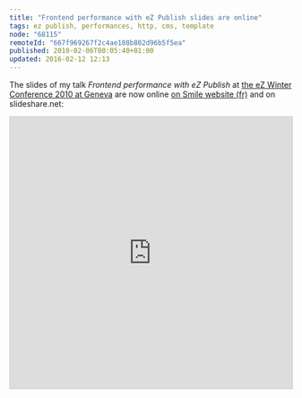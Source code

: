 ```yaml
---
title: "Frontend performance with eZ Publish slides are online"
tags: ez publish, performances, http, cms, template
node: "68115"
remoteId: "667f969267f2c4ae108b802d96b5f5ea"
published: 2010-02-06T00:05:40+01:00
updated: 2016-02-12 12:13
---
```


The slides of my talk *Frontend performance with eZ Publish* at [the eZ Winter
Conference 2010 at
Geneva](http://share.ez.no/blogs/ez/wrap-up-and-slides-of-the-2010-ez-winter-conference-in-geneva)
are now online [on Smile website
(fr)](http://www.smile.fr/actualites/nos-actualites/front-end-performances) and
on slideshare.net:

<iframe src="https://www.slideshare.net/slideshow/embed_code/key/qj6xKHqjxD78DV" width="595" height="485" frameborder="0" marginwidth="0" marginheight="0" scrolling="no" style="border:1px solid #CCC; border-width:1px; margin-bottom:5px; max-width: 100%;" allowfullscreen>

This talk gives some details on the application of [some of the Yahoo! best
practices for speeding up your web
site](http://developer.yahoo.com/performance/rules.html) with [eZ
Publish](/tag/ez-publish) like limiting the number of HTTP requests with [the
ezjscore extension's template
operators](http://share.ez.no/articles/ez-publish/ezjscore-ez-publish-javascript-and-ajax-framework/),
[the optimization of the images uploaded in the CMS
(fr)](/post/optimisation-des-images-generees-par-ez-publish) or [the ability to
set far future expires headers for ressources in the storage
directory](https://www.mail-archive.com/sdk-public@lists.ez.no/msg00221.html) of
the CMS…
